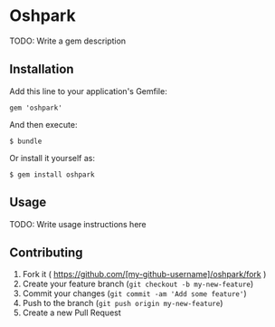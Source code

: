 # Oshpark

TODO: Write a gem description

## Installation

Add this line to your application's Gemfile:

    gem 'oshpark'

And then execute:

    $ bundle

Or install it yourself as:

    $ gem install oshpark

## Usage

TODO: Write usage instructions here

## Contributing

1. Fork it ( https://github.com/[my-github-username]/oshpark/fork )
2. Create your feature branch (`git checkout -b my-new-feature`)
3. Commit your changes (`git commit -am 'Add some feature'`)
4. Push to the branch (`git push origin my-new-feature`)
5. Create a new Pull Request

